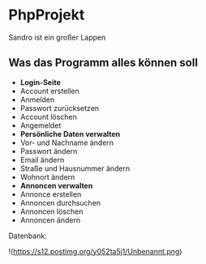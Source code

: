 # PhpProjekt

Sandro ist ein großer Lappen


## Was das Programm alles können soll

* __Login-Seite__
 * Account erstellen
 * Anmelden
 * Passwort zurücksetzen
 * Account löschen
* Angemeldet
 * __Persönliche Daten verwalten__
  * Vor- und Nachname ändern
  * Passwort ändern
  * Email ändern
  * Straße und Hausnummer ändern
  * Wohnort ändern
 * __Annoncen verwalten__
  * Annonce erstellen
  * Annoncen durchsuchen
  * Annoncen löschen
  * Annoncen ändern

Datenbank:

!(https://s12.postimg.org/y052ta5j1/Unbenannt.png)